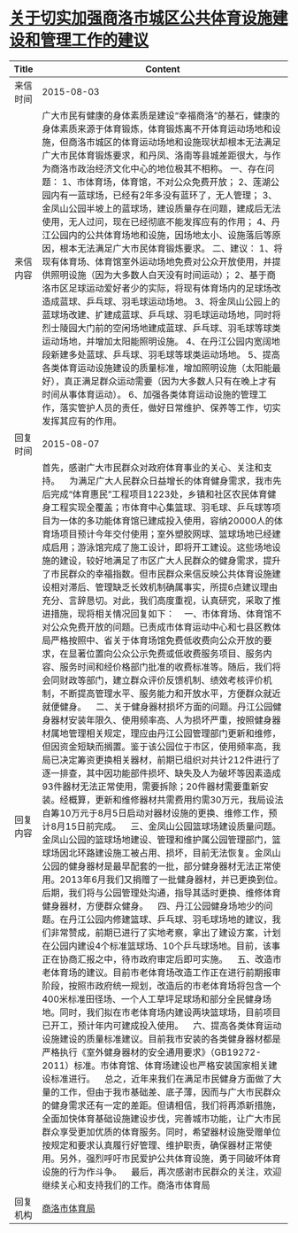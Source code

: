 # <a href="http://www.shangluo.gov.cn/zmhd/ldxxxx.jsp?urltype=leadermail.LeaderMailContentUrl&wbtreeid=1112&leadermailid=3286">关于切实加强商洛市城区公共体育设施建设和管理工作的建议</a>
| Title |                                                                                                                                                                                                                                                                                                                                                                                                                                                                                                                                                                                                                                                                                                                                                                                 Content                                                                                                                                                                                                                                                                                                                                                                                                                                                                                                                                                                                                                                                                                                                                                                                 |
|:-----:|-------------------------------------------------------------------------------------------------------------------------------------------------------------------------------------------------------------------------------------------------------------------------------------------------------------------------------------------------------------------------------------------------------------------------------------------------------------------------------------------------------------------------------------------------------------------------------------------------------------------------------------------------------------------------------------------------------------------------------------------------------------------------------------------------------------------------------------------------------------------------------------------------------------------------------------------------------------------------------------------------------------------------------------------------------------------------------------------------------------------------------------------------------------------------------------------------------------------------------------------------------------------------------------------------------------------------------------------------------------------------------------------------------------------------------------------------------------------------------------------------------------------------------------------------------------------------|
| 来信时间  | 2015-08-03                                                                                                                                                                                                                                                                                                                                                                                                                                                                                                                                                                                                                                                                                                                                                                                                                                                                                                                                                                                                                                                                                                                                                                                                                                                                                                                                                                                                                                                                                                                                                              |
| 来信内容  | 广大市民有健康的身体素质是建设“幸福商洛”的基石，健康的身体素质来源于体育锻炼，体育锻炼离不开体育运动场地和设施，但商洛市城区的体育运动场地和设施现状却根本无法满足广大市民体育锻炼要求，和丹凤、洛南等县城差距很大，与作为商洛市政治经济文化中心的地位极其不相称。 一、存在问题： 1、市体育场，体育馆，不对公众免费开放； 2、莲湖公园内有一蓝球场，已经有2年多没有蓝环了，无人管理； 3、金凤山公园半坡上的蓝球场，建设质量存在问题，建成后无法使用，无人过问，现在已经彻底不能发挥应有的作用； 4、丹江公园内的公共体育场地和设施，因场地太小、设施落后等原因，根本无法满足广大市民体育锻炼要求。 二、建议： 1、将现有体育场、体育馆室外运动场地免费对公众开放使用，并提供照明设施（因为大多数人白天没有时间运动）； 2、基于商洛市区足球运动爱好者少的实际，将现有体育场内的足球场改造成蓝球、乒乓球、羽毛球运动场地。 3、将金凤山公园上的蓝球场改建、扩建成蓝球、乒乓球、羽毛球运动场地，同时将烈士陵园大门前的空闲场地建成蓝球、乒乓球、羽毛球等球类运动场地，并增加太阳能照明设施。 4、在丹江公园内宽阔地段新建多处蓝球、乒乓球、羽毛球等球类运动场地。 5、提高各类体育运动设施建设的质量标准，增加照明设施（太阳能最好），真正满足群众运动需要（因为大多数人只有在晚上才有时间从事体育运动）。 6、加强各类体育运动设施的管理工作，落实管护人员的责任，做好日常维护、保养等工作，切实发挥其应有的作用。                                                                                                                                                                                                                                                                                                                                                                                                                                                                                                                                                                                                                                                                                                                                                                                                                                                                                                       |
| 回复时间  | 2015-08-07                                                                                                                                                                                                                                                                                                                                                                                                                                                                                                                                                                                                                                                                                                                                                                                                                                                                                                                                                                                                                                                                                                                                                                                                                                                                                                                                                                                                                                                                                                                                                              |
| 回复内容  | 首先，感谢广大市民群众对政府体育事业的关心、关注和支持。    为满足广大人民群众日益增长的体育健身需求，我市先后完成“体育惠民”工程项目1223处，乡镇和社区农民体育健身工程实现全覆盖；市体育中心集篮球、羽毛球、乒乓球等项目为一体的多功能体育馆已建成投入使用，容纳20000人的体育场项目预计今年交付使用；室外塑胶网球、篮球场地已经建成启用；游泳馆完成了施工设计，即将开工建设。这些场地设施的建设，较好地满足了市区广大人民群众的健身需求，提升了市民群众的幸福指数。但市民群众来信反映公共体育设施建设相对滞后、管理缺乏长效机制确属事实，所提6点建议理由充分、言辞恳切。对此，我们高度重视，认真研究，采取了推进措施，现将相关情况回复如下：    一、市体育场、体育馆不对公众免费开放的问题。已责成市体育运动中心和七县区教体局严格按照中、省关于体育场馆免费低收费向公众开放的要求，在显著位置向公众公示免费或低收费服务项目、服务内容、服务时间和经价格部门批准的收费标准等。随后，我们将会同财政等部门，建立群众评价反馈机制、绩效考核评价机制，不断提高管理水平、服务能力和开放水平，方便群众就近就便健身。    二、关于健身器材损坏方面的问题。丹江公园健身器材安装年限久、使用频率高、人为损坏严重，按照健身器材属地管理相关规定，理应由丹江公园管理部门更新和维修，但因资金短缺而搁置。鉴于该公园位于市区，使用频率高，我局已决定筹资更换相关器材，前期已组织对共计212件进行了逐一排查，其中因功能部件损坏、缺失及人为破坏等因素造成93件器材无法正常使用，需要拆除；20件器材需要重新安装。经概算，更新和维修器材共需费用约需30万元，我局设法自筹10万元于8月5日启动对器材设施的更换、维修工作，预计8月15日前完成。    三、金凤山公园篮球场建设质量问题。金凤山公园的篮球场地建设、管理和维护属公园管理部门，篮球场因北环路建设施工被占用、损坏，目前无法恢复。金凤山公园的健身器材是最早配套的一批，部分健身器材无法正常使用。2013年6月我们又捐赠了一批健身器材，并已更换到位。后期，我们将与公园管理处沟通，指导其适时更换、维修体育健身器材，方便群众健身。    四、丹江公园健身场地少的问题。在丹江公园内修建篮球、乒乓球、羽毛球场地的建议，我们非常赞成，前期已进行了实地考察，拿出了建设方案，计划在公园内建设4个标准篮球场、10个乒乓球场地。目前，该事正在协商汇报之中，待市政府审定后即可实施。    五、改造市老体育场的建议。目前市老体育场改造工作正在进行前期报审阶段，按照市政府统一规划，改造后的市老体育场将包含一个400米标准田径场、一个人工草坪足球场和部分全民健身场地。同时，我们拟在市老体育场内建设两块篮球场，目前项目已开工，预计年内可建成投入使用。    六、提高各类体育运动设施建设的质量标准建议。目前我市安装的各类健身器材都是严格执行《室外健身器材的安全通用要求》（GB19272-2011）标准。市体育馆、体育场建设也严格安装国家相关建设标准进行。    总之，近年来我们在满足市民健身方面做了大量的工作，但由于我市基础差、底子薄，因而与广大市民群众的健身需求还有一定的差距。但请相信，我们将再添新措施，全面加快体育基础设施建设步伐，完善城市功能，让广大市民群众享受更加优质的体育服务。同时，希望器材设施受赠单位按规定和要求认真履行好管理、维护职责，确保器材正常使用。另外，强烈呼吁市民爱护公共体育设施，勇于同破坏体育设施的行为作斗争。    最后，再次感谢市民群众的关注，欢迎继续关心和支持我们的工作。商洛市体育局 |
| 回复机构  | <a href="../../categories/agencies/商洛市体育局.md">商洛市体育局</a>                                                                                                                                                                                                                                                                                                                                                                                                                                                                                                                                                                                                                                                                                                                                                                                                                                                                                                                                                                                                                                                                                                                                                                                                                                                                                                                                                                                                                                                                                                                  |